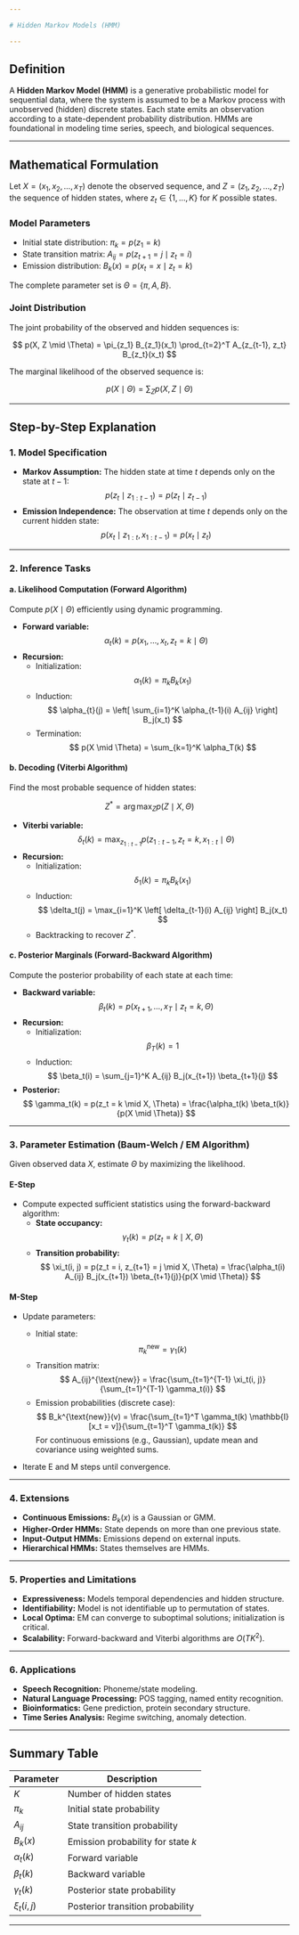 ```yaml
---

# Hidden Markov Models (HMM)

---
```


## Definition

A **Hidden Markov Model (HMM)** is a generative probabilistic model for sequential data, where the system is assumed to be a Markov process with unobserved (hidden) discrete states. Each state emits an observation according to a state-dependent probability distribution. HMMs are foundational in modeling time series, speech, and biological sequences.

---

## Mathematical Formulation

Let $X = (x_1, x_2, \ldots, x_T)$ denote the observed sequence, and $Z = (z_1, z_2, \ldots, z_T)$ the sequence of hidden states, where $z_t \in \{1, \ldots, K\}$ for $K$ possible states.

### Model Parameters

- Initial state distribution: $\pi_k = p(z_1 = k)$
- State transition matrix: $A_{ij} = p(z_{t+1} = j \mid z_t = i)$
- Emission distribution: $B_k(x) = p(x_t = x \mid z_t = k)$

The complete parameter set is $\Theta = \{\pi, A, B\}$.

### Joint Distribution

The joint probability of the observed and hidden sequences is:

$$
p(X, Z \mid \Theta) = \pi_{z_1} B_{z_1}(x_1) \prod_{t=2}^T A_{z_{t-1}, z_t} B_{z_t}(x_t)
$$

The marginal likelihood of the observed sequence is:

$$
p(X \mid \Theta) = \sum_{Z} p(X, Z \mid \Theta)
$$

---

## Step-by-Step Explanation

### 1. **Model Specification**

- **Markov Assumption:** The hidden state at time $t$ depends only on the state at $t-1$:
  $$
  p(z_t \mid z_{1:t-1}) = p(z_t \mid z_{t-1})
  $$
- **Emission Independence:** The observation at time $t$ depends only on the current hidden state:
  $$
  p(x_t \mid z_{1:t}, x_{1:t-1}) = p(x_t \mid z_t)
  $$

---

### 2. **Inference Tasks**

#### a. **Likelihood Computation (Forward Algorithm)**

Compute $p(X \mid \Theta)$ efficiently using dynamic programming.

- **Forward variable:**
  $$
  \alpha_t(k) = p(x_1, \ldots, x_t, z_t = k \mid \Theta)
  $$
- **Recursion:**
  - Initialization:
    $$
    \alpha_1(k) = \pi_k B_k(x_1)
    $$
  - Induction:
    $$
    \alpha_{t}(j) = \left[ \sum_{i=1}^K \alpha_{t-1}(i) A_{ij} \right] B_j(x_t)
    $$
  - Termination:
    $$
    p(X \mid \Theta) = \sum_{k=1}^K \alpha_T(k)
    $$

#### b. **Decoding (Viterbi Algorithm)**

Find the most probable sequence of hidden states:

$$
Z^* = \arg\max_{Z} p(Z \mid X, \Theta)
$$

- **Viterbi variable:**
  $$
  \delta_t(k) = \max_{z_{1:t-1}} p(z_{1:t-1}, z_t = k, x_{1:t} \mid \Theta)
  $$
- **Recursion:**
  - Initialization:
    $$
    \delta_1(k) = \pi_k B_k(x_1)
    $$
  - Induction:
    $$
    \delta_t(j) = \max_{i=1}^K \left[ \delta_{t-1}(i) A_{ij} \right] B_j(x_t)
    $$
  - Backtracking to recover $Z^*$.

#### c. **Posterior Marginals (Forward-Backward Algorithm)**

Compute the posterior probability of each state at each time:

- **Backward variable:**
  $$
  \beta_t(k) = p(x_{t+1}, \ldots, x_T \mid z_t = k, \Theta)
  $$
- **Recursion:**
  - Initialization:
    $$
    \beta_T(k) = 1
    $$
  - Induction:
    $$
    \beta_t(i) = \sum_{j=1}^K A_{ij} B_j(x_{t+1}) \beta_{t+1}(j)
    $$
- **Posterior:**
  $$
  \gamma_t(k) = p(z_t = k \mid X, \Theta) = \frac{\alpha_t(k) \beta_t(k)}{p(X \mid \Theta)}
  $$

---

### 3. **Parameter Estimation (Baum-Welch / EM Algorithm)**

Given observed data $X$, estimate $\Theta$ by maximizing the likelihood.

#### **E-Step**

- Compute expected sufficient statistics using the forward-backward algorithm:
  - **State occupancy:**
    $$
    \gamma_t(k) = p(z_t = k \mid X, \Theta)
    $$
  - **Transition probability:**
    $$
    \xi_t(i, j) = p(z_t = i, z_{t+1} = j \mid X, \Theta) = \frac{\alpha_t(i) A_{ij} B_j(x_{t+1}) \beta_{t+1}(j)}{p(X \mid \Theta)}
    $$

#### **M-Step**

- Update parameters:
  - Initial state:
    $$
    \pi_k^{\text{new}} = \gamma_1(k)
    $$
  - Transition matrix:
    $$
    A_{ij}^{\text{new}} = \frac{\sum_{t=1}^{T-1} \xi_t(i, j)}{\sum_{t=1}^{T-1} \gamma_t(i)}
    $$
  - Emission probabilities (discrete case):
    $$
    B_k^{\text{new}}(v) = \frac{\sum_{t=1}^T \gamma_t(k) \mathbb{I}[x_t = v]}{\sum_{t=1}^T \gamma_t(k)}
    $$
    For continuous emissions (e.g., Gaussian), update mean and covariance using weighted sums.

- Iterate E and M steps until convergence.

---

### 4. **Extensions**

- **Continuous Emissions:** $B_k(x)$ is a Gaussian or GMM.
- **Higher-Order HMMs:** State depends on more than one previous state.
- **Input-Output HMMs:** Emissions depend on external inputs.
- **Hierarchical HMMs:** States themselves are HMMs.

---

### 5. **Properties and Limitations**

- **Expressiveness:** Models temporal dependencies and hidden structure.
- **Identifiability:** Model is not identifiable up to permutation of states.
- **Local Optima:** EM can converge to suboptimal solutions; initialization is critical.
- **Scalability:** Forward-backward and Viterbi algorithms are $O(TK^2)$.

---

### 6. **Applications**

- **Speech Recognition:** Phoneme/state modeling.
- **Natural Language Processing:** POS tagging, named entity recognition.
- **Bioinformatics:** Gene prediction, protein secondary structure.
- **Time Series Analysis:** Regime switching, anomaly detection.

---

## Summary Table

| Parameter | Description |
|-----------|-------------|
| $K$ | Number of hidden states |
| $\pi_k$ | Initial state probability |
| $A_{ij}$ | State transition probability |
| $B_k(x)$ | Emission probability for state $k$ |
| $\alpha_t(k)$ | Forward variable |
| $\beta_t(k)$ | Backward variable |
| $\gamma_t(k)$ | Posterior state probability |
| $\xi_t(i, j)$ | Posterior transition probability |

---